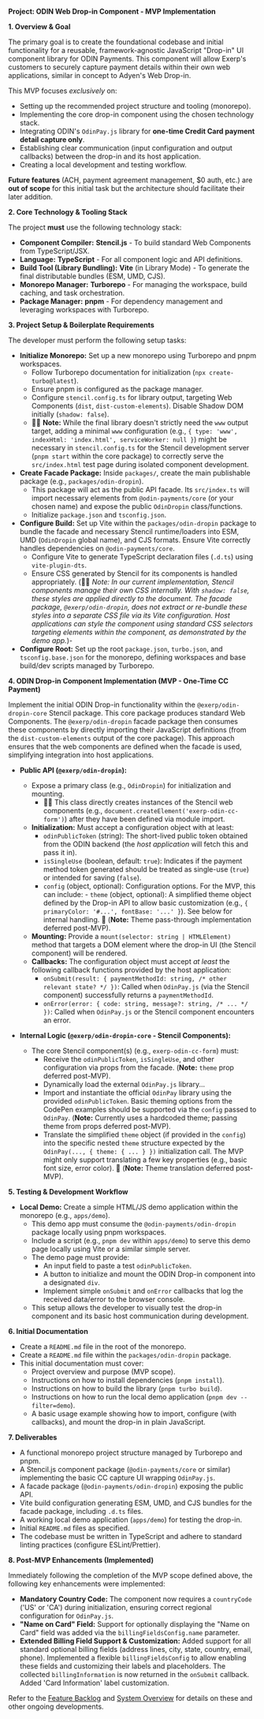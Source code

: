 **Project: ODIN Web Drop-in Component - MVP Implementation**

**1. Overview & Goal**

The primary goal is to create the foundational codebase and initial functionality for a reusable, framework-agnostic JavaScript "Drop-in" UI component library for ODIN Payments. This component will allow Exerp's customers to securely capture payment details within their own web applications, similar in concept to Adyen's Web Drop-in.

This MVP focuses _exclusively_ on:

- Setting up the recommended project structure and tooling (monorepo).
- Implementing the core drop-in component using the chosen technology stack.
- Integrating ODIN's `OdinPay.js` library for **one-time Credit Card payment detail capture only**.
- Establishing clear communication (input configuration and output callbacks) between the drop-in and its host application.
- Creating a local development and testing workflow.

**Future features** (ACH, payment agreement management, $0 auth, etc.) are **out of scope** for this initial task but the architecture should facilitate their later addition.

**2. Core Technology & Tooling Stack**

The project **must** use the following technology stack:

- **Component Compiler:** **Stencil.js** - To build standard Web Components from TypeScript/JSX.
- **Language:** **TypeScript** - For all component logic and API definitions.
- **Build Tool (Library Bundling):** **Vite** (in Library Mode) - To generate the final distributable bundles (ESM, UMD, CJS).
- **Monorepo Manager:** **Turborepo** - For managing the workspace, build caching, and task orchestration.
- **Package Manager:** **pnpm** - For dependency management and leveraging workspaces with Turborepo.

**3. Project Setup & Boilerplate Requirements**

The developer must perform the following setup tasks:

- **Initialize Monorepo:** Set up a new monorepo using Turborepo and pnpm workspaces.
  - Follow Turborepo documentation for initialization (`npx create-turbo@latest`).
  - Ensure pnpm is configured as the package manager.
  - Configure `stencil.config.ts` for library output, targeting Web Components (`dist`, `dist-custom-elements`). Disable Shadow DOM initially (`shadow: false`).
  - 🧑‍💻 **Note:** While the final library doesn't strictly need the `www` output target, adding a minimal `www` configuration (e.g., `{ type: 'www', indexHtml: 'index.html', serviceWorker: null }`) might be necessary in `stencil.config.ts` for the Stencil development server (`pnpm start` within the core package) to correctly serve the `src/index.html` test page during isolated component development.
- **Create Facade Package:** Inside `packages/`, create the main publishable package (e.g., `packages/odin-dropin`).
  - This package will act as the public API facade. Its `src/index.ts` will import necessary elements from `@odin-payments/core` (or your chosen name) and expose the public `OdinDropin` class/functions.
  - Initialize `package.json` and `tsconfig.json`.
- **Configure Build:** Set up Vite within the `packages/odin-dropin` package to bundle the facade and necessary Stencil runtime/loaders into ESM, UMD (`OdinDropin` global name), and CJS formats. Ensure Vite correctly handles dependencies on `@odin-payments/core`.
  - Configure Vite to generate TypeScript declaration files (`.d.ts`) using `vite-plugin-dts`.
  - Ensure CSS generated by Stencil for its components is handled appropriately. (🧑‍💻 _Note: In our current implementation, Stencil components manage their own CSS internally. With `shadow: false`, these styles are applied directly to the document. The facade package, `@exerp/odin-dropin`, does not extract or re-bundle these styles into a separate CSS file via its Vite configuration. Host applications can style the component using standard CSS selectors targeting elements within the component, as demonstrated by the demo app._)-
-  **Configure Root:** Set up the root `package.json`, `turbo.json`, and `tsconfig.base.json` for the monorepo, defining workspaces and base build/dev scripts managed by Turborepo.

**4. ODIN Drop-in Component Implementation (MVP - One-Time CC Payment)**

Implement the initial ODIN Drop-in functionality within the `@exerp/odin-dropin-core` Stencil package. This core package produces standard Web Components. The `@exerp/odin-dropin` facade package then consumes these components by directly importing their JavaScript definitions (from the `dist-custom-elements` output of the core package). This approach ensures that the web components are defined when the facade is used, simplifying integration into host applications.

- **Public API (`@exerp/odin-dropin`):**
  - Expose a primary class (e.g., `OdinDropin`) for initialization and mounting.
    -   🧑‍💻 This class directly creates instances of the Stencil web components (e.g., `document.createElement('exerp-odin-cc-form')`) after they have been defined via module import.
  - **Initialization:** Must accept a configuration object with at least:
    - `odinPublicToken` (string): The short-lived public token obtained from the ODIN backend (the _host application_ will fetch this and pass it in).
    - `isSingleUse` (boolean, default: `true`): Indicates if the payment method token generated should be treated as single-use (`true`) or intended for saving (`false`).
    - `config` (object, optional): Configuration options. For the MVP, this can include:
          - `theme` (object, optional): A simplified theme object defined by the Drop-in API to allow basic customization (e.g., `{ primaryColor: '#...', fontBase: '...' }`). See below for internal handling. 🎨 (**Note:** Theme pass-through implementation deferred post-MVP).
  - **Mounting:** Provide a `mount(selector: string | HTMLElement)` method that targets a DOM element where the drop-in UI (the Stencil component) will be rendered.
  - **Callbacks:** The configuration object must accept _at least_ the following callback functions provided by the host application:
    - `onSubmit(result: { paymentMethodId: string, /* other relevant state? */ })`: Called when `OdinPay.js` (via the Stencil component) successfully returns a `paymentMethodId`.
    - `onError(error: { code: string, message?: string, /* ... */ })`: Called when `OdinPay.js` or the Stencil component encounters an error.

- **Internal Logic (`@exerp/odin-dropin-core` - Stencil Components):**
  - The core Stencil component(s) (e.g., `exerp-odin-cc-form`) must:
    - Receive the `odinPublicToken`, `isSingleUse`, and other configuration via props from the facade. (**Note:** `theme` prop deferred post-MVP).
    - Dynamically load the external `OdinPay.js` library...
    - Import and instantiate the official `OdinPay` library using the provided `odinPublicToken`. Basic theming options from the CodePen examples should be supported via the `config` passed to `OdinPay`. (**Note:** Currently uses a hardcoded theme; passing theme from props deferred post-MVP).
    - Translate the simplified `theme` object (if provided in the `config`) into the specific nested `theme` structure expected by the `OdinPay(..., { theme: { ... } })` initialization call. The MVP might only support translating a few key properties (e.g., basic font size, error color). 🎨 (**Note:** Theme translation deferred post-MVP).

**5. Testing & Development Workflow**

- **Local Demo:** Create a simple HTML/JS demo application within the monorepo (e.g., `apps/demo`).
  - This demo app must consume the `@odin-payments/odin-dropin` package locally using pnpm workspaces.
  - Include a script (e.g., `pnpm dev` within `apps/demo`) to serve this demo page locally using Vite or a similar simple server.
  - The demo page must provide:
    - An input field to paste a test `odinPublicToken`.
    - A button to initialize and mount the ODIN Drop-in component into a designated `div`.
    - Implement simple `onSubmit` and `onError` callbacks that log the received data/error to the browser console.
  - This setup allows the developer to visually test the drop-in component and its basic host communication during development.

**6. Initial Documentation**

- Create a `README.md` file in the root of the monorepo.
- Create a `README.md` file within the `packages/odin-dropin` package.
- This initial documentation must cover:
  - Project overview and purpose (MVP scope).
  - Instructions on how to install dependencies (`pnpm install`).
  - Instructions on how to build the library (`pnpm turbo build`).
  - Instructions on how to run the local demo application (`pnpm dev --filter=demo`).
  - A basic usage example showing how to import, configure (with callbacks), and mount the drop-in in plain JavaScript.

**7. Deliverables**

- A functional monorepo project structure managed by Turborepo and pnpm.
- A Stencil.js component package (`@odin-payments/core` or similar) implementing the basic CC capture UI wrapping `OdinPay.js`.
- A facade package (`@odin-payments/odin-dropin`) exposing the public API.
- Vite build configuration generating ESM, UMD, and CJS bundles for the facade package, including `.d.ts` files.
- A working local demo application (`apps/demo`) for testing the drop-in.
- Initial `README.md` files as specified.
- The codebase must be written in TypeScript and adhere to standard linting practices (configure ESLint/Prettier).

**8. Post-MVP Enhancements (Implemented)**

Immediately following the completion of the MVP scope defined above, the following key enhancements were implemented:

*   **Mandatory Country Code:** The component now requires a `countryCode` ('US' or 'CA') during initialization, ensuring correct regional configuration for `OdinPay.js`.
*   **"Name on Card" Field:** Support for optionally displaying the "Name on Card" field was added via the `billingFieldsConfig.name` parameter.
*   **Extended Billing Field Support & Customization:** Added support for all standard optional billing fields (address lines, city, state, country, email, phone). Implemented a flexible `billingFieldsConfig` to allow enabling these fields and customizing their labels and placeholders. The collected `billingInformation` is now returned in the `onSubmit` callback.  Added 'Card Information' label customization.

Refer to the [Feature Backlog](../../planning/FEATURE_BACKLOG.md) and [System Overview](../SYSTEM_OVERVIEW.md) for details on these and other ongoing developments.